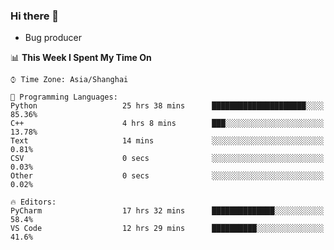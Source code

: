 ### Hi there 👋
* Bug producer
<!--START_SECTION:waka-->
📊 **This Week I Spent My Time On** 

```text
⌚︎ Time Zone: Asia/Shanghai

💬 Programming Languages: 
Python                   25 hrs 38 mins      █████████████████████░░░░   85.36% 
C++                      4 hrs 8 mins        ███░░░░░░░░░░░░░░░░░░░░░░   13.78% 
Text                     14 mins             ░░░░░░░░░░░░░░░░░░░░░░░░░   0.81% 
CSV                      0 secs              ░░░░░░░░░░░░░░░░░░░░░░░░░   0.03% 
Other                    0 secs              ░░░░░░░░░░░░░░░░░░░░░░░░░   0.02%

🔥 Editors: 
PyCharm                  17 hrs 32 mins      ██████████████░░░░░░░░░░░   58.4% 
VS Code                  12 hrs 29 mins      ██████████░░░░░░░░░░░░░░░   41.6%

```


<!--END_SECTION:waka-->
